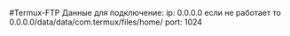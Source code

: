 #Termux-FTP
Данные для подключение:
ip: 0.0.0.0 если не работает то 0.0.0.0/data/data/com.termux/files/home/
port: 1024

